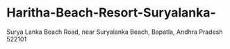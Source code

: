 # Haritha-Beach-Resort-Suryalanka-
Surya Lanka Beach Road, near Suryalanka Beach, Bapatla, Andhra Pradesh 522101
